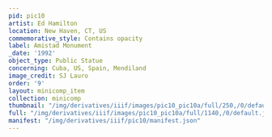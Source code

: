 ```yaml
---
pid: pic10
artist: Ed Hamilton
location: New Haven, CT, US
commemorative_style: Contains opacity
label: Amistad Monument
_date: '1992'
object_type: Public Statue
concerning: Cuba, US, Spain, Mendiland
image_credit: SJ Lauro
order: '9'
layout: minicomp_item
collection: minicomp
thumbnail: "/img/derivatives/iiif/images/pic10_pic10a/full/250,/0/default.jpg"
full: "/img/derivatives/iiif/images/pic10_pic10a/full/1140,/0/default.jpg"
manifest: "/img/derivatives/iiif/pic10/manifest.json"
---
```

